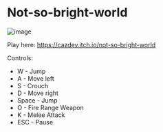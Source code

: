 # Not-so-bright-world

![image](https://img.itch.zone/aW1nLzMzMzU5NjEucG5n/315x250%23c/rre%2BpC.png)

Play here: https://cazdev.itch.io/not-so-bright-world

Controls:
- W - Jump
- A - Move left
- S - Crouch
- D - Move right
- Space - Jump
- O - Fire Range Weapon
- K - Melee Attack
- ESC - Pause
